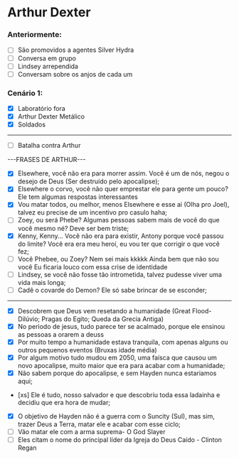 # Arthur Dexter

### Anteriormente:

- [ ] São promovidos a agentes Silver Hydra
- [ ] Conversa em grupo
- [ ] Lindsey arrependida
- [ ] Conversam sobre os anjos de cada um

### Cenário 1:

- [x] Laboratório fora
- [x] Arthur Dexter Metálico
- [x] Soldados

---

- [ ] Batalha contra Arthur

---FRASES DE ARTHUR---

- [x] Elsewhere, você não era para morrer assim. Você é um de nós, negou o desejo de Deus (Ser destruído pelo apocalipse);
- [x] Elsewhere o corvo, você não quer emprestar ele para gente um pouco? Ele tem algumas respostas interessantes
- [x] Vou matar todos, ou melhor, menos Elsewhere e esse ai (Olha pro Joel), talvez eu precise de um incentivo pro casulo haha;
- [ ] Zoey, ou será Phebe? Algumas pessoas sabem mais de você do que você mesmo né? Deve ser bem triste;
- [x] Kenny, Kenny... Você não era para existir, Antony porque você passou do limite? Você era era meu heroí, eu vou ter que corrigir o que você fez;
- [ ] Você Phebee, ou Zoey? Nem sei mais kkkkk Ainda bem que não sou você Eu ficaria louco com essa crise de identidade
- [ ] Lindsey, se você não fosse tão intrometida, talvez pudesse viver uma vida mais longa;
- [ ] Cadê o covarde do Demon? Ele só sabe brincar de se esconder;

---

- [x] Descobrem que Deus vem resetando a humanidade (Great Flood- Dilúvio; Pragas do Egito; Queda da Grecia Antiga)
- [x] No periodo de jesus, tudo parece ter se acalmado, porque ele ensinou as pessoas a orarem a deuss
- [x] Por muito tempo a humanidade estava tranquila, com apenas alguns ou outros pequenos eventos (Bruxas idade média)
- [x] Por algum motivo tudo mudou em 2050, uma faísca que causou um novo apocalipse, muito maior que era para acabar com a humanidade;
- [x] Não sabem porque do apocalipse, e sem Hayden nunca estariamos aqui;
- [xs] Ele é tudo, nosso salvador e que descobriu toda essa ladainha e decidiu que era hora de mudar;
- [x] O objetivo de Hayden não é a guerra com o Suncity (Sul), mas sim, trazer Deus a Terra, matar ele e acabar com esse ciclo;
- [ ] Vão matar ele com a arma suprema- O God Slayer
- [ ] Eles citam o nome do principal líder da Igreja do Deus Caído - Clinton Regan

